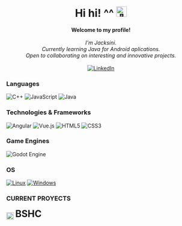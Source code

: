 <h1 align="center">Hi hi! ^^ <img src="https://github.com/wervlad/wervlad/assets/24524555/766d336d-b87d-44ba-807c-c51de2bc6b4d" width="28px" alt="👋"></h1>

<p align="center">
    <b>Welcome to my profile!</b><br><br>
    <i>
        I'm Jacksini.<br>
        Currently learning Java for Android aplications.<br>
        Open to collaborating on interesting and innovative projects.<br>
    </i><br>
    <a href="www.linkedin.com/in/Jacksini">
        <img src="https://img.shields.io/badge/LinkedIn-blue?style=flat-square&logo=linkedin" alt="LinkedIn">
    </a>
</p>

### Languages
![C++](https://img.shields.io/badge/c++-%2300599C.svg?style=for-the-badge&logo=c%2B%2B&logoColor=white)
![JavaScript](https://img.shields.io/badge/javascript-%23323330.svg?style=for-the-badge&logo=javascript&logoColor=%23F7DF1E)
![Java](https://img.shields.io/badge/java-%23ED8B00.svg?style=for-the-badge&logo=openjdk&logoColor=white)

### Technologies & Frameworks
![Angular](https://img.shields.io/badge/angular-%23DD0031.svg?style=for-the-badge&logo=angular&logoColor=white)
![Vue.js](https://img.shields.io/badge/vuejs-%2335495e.svg?style=for-the-badge&logo=vuedotjs&logoColor=%234FC08D)
![HTML5](https://img.shields.io/badge/html5-%23E34F26.svg?style=for-the-badge&logo=html5&logoColor=white)
![CSS3](https://img.shields.io/badge/css3-%231572B6.svg?style=for-the-badge&logo=css3&logoColor=white)

### Game Engines
![Godot Engine](https://img.shields.io/badge/GODOT-%23FFFFFF.svg?style=for-the-badge&logo=godot-engine)

### OS
[![Linux](https://img.shields.io/badge/linux-black?style=for-the-badge&logo=Linux)](https://github.com/Jacksini)
[![Windows](https://img.shields.io/badge/Windows-black?style=for-the-badge&logo=Windows)](https://github.com/Jacksini)
### CURRENT PROYECTS
<div>
    <img src="https://i.imgur.com/8dAwL8b.png" alt="BSHC" style="height: 20px; width: 20px;" align="center">
    <span style="font-size: 25px;"><strong>BSHC</strong> </span>
</div>
